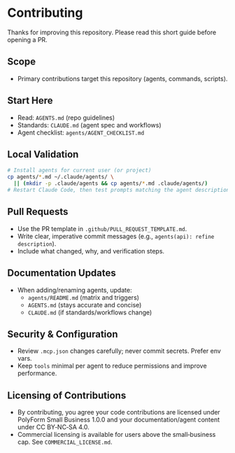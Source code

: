 # Contributing

Thanks for improving this repository. Please read this short guide before opening a PR.

## Scope
- Primary contributions target this repository (agents, commands, scripts).

## Start Here
- Read: `AGENTS.md` (repo guidelines)
- Standards: `CLAUDE.md` (agent spec and workflows)
- Agent checklist: `agents/AGENT_CHECKLIST.md`

## Local Validation
```bash
# Install agents for current user (or project)
cp agents/*.md ~/.claude/agents/ \
  || (mkdir -p .claude/agents && cp agents/*.md .claude/agents/)
# Restart Claude Code, then test prompts matching the agent description
```

## Pull Requests
- Use the PR template in `.github/PULL_REQUEST_TEMPLATE.md`.
- Write clear, imperative commit messages (e.g., `agents(api): refine description`).
- Include what changed, why, and verification steps.

## Documentation Updates
- When adding/renaming agents, update:
  - `agents/README.md` (matrix and triggers)
  - `AGENTS.md` (stays accurate and concise)
  - `CLAUDE.md` (if standards/workflows change)

## Security & Configuration
- Review `.mcp.json` changes carefully; never commit secrets. Prefer env vars.
- Keep `tools` minimal per agent to reduce permissions and improve performance.

## Licensing of Contributions
- By contributing, you agree your code contributions are licensed under PolyForm Small Business 1.0.0 and your documentation/agent content under CC BY‑NC‑SA 4.0.
- Commercial licensing is available for users above the small‑business cap. See `COMMERCIAL_LICENSE.md`.
